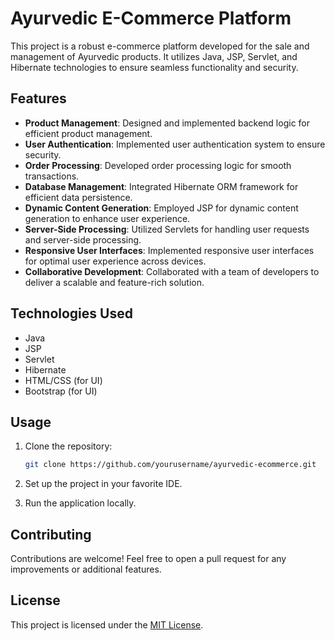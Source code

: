 # Ayurvedic E-Commerce Platform

This project is a robust e-commerce platform developed for the sale and management of Ayurvedic products. It utilizes Java, JSP, Servlet, and Hibernate technologies to ensure seamless functionality and security.

## Features

- **Product Management**: Designed and implemented backend logic for efficient product management.
- **User Authentication**: Implemented user authentication system to ensure security.
- **Order Processing**: Developed order processing logic for smooth transactions.
- **Database Management**: Integrated Hibernate ORM framework for efficient data persistence.
- **Dynamic Content Generation**: Employed JSP for dynamic content generation to enhance user experience.
- **Server-Side Processing**: Utilized Servlets for handling user requests and server-side processing.
- **Responsive User Interfaces**: Implemented responsive user interfaces for optimal user experience across devices.
- **Collaborative Development**: Collaborated with a team of developers to deliver a scalable and feature-rich solution.

## Technologies Used

- Java
- JSP
- Servlet
- Hibernate
- HTML/CSS (for UI)
- Bootstrap (for UI)

## Usage

1. Clone the repository:

   ```bash
   git clone https://github.com/yourusername/ayurvedic-ecommerce.git
   ```

2. Set up the project in your favorite IDE.

3. Run the application locally.

## Contributing

Contributions are welcome! Feel free to open a pull request for any improvements or additional features.

## License

This project is licensed under the [MIT License](LICENSE).
